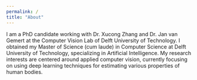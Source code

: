 ```yaml
---
permalink: /
title: "About"
---
```


I am a PhD candidate working with Dr. Xucong Zhang and Dr. Jan van Gemert at the Computer Vision Lab of Delft University of Technology. I obtained my Master of Science (cum laude) in Computer Science at Delft University of Technology, specializing in Artificial Intelligence. My research interests are centered around applied computer vision, currently focusing on using deep learning techniques for estimating various properties of human bodies.
